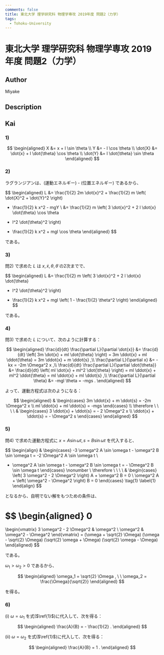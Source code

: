 ```yaml
---
comments: false
title: 東北大学 理学研究科 物理学専攻 2019年度 問題2（力学）
tags:
  - Tohoku-University
---
```

# 東北大学 理学研究科 物理学専攻 2019年度 問題2（力学）

## **Author**
Miyake

## **Description**

## **Kai**
### 1)

$$
\begin{aligned}
X &= x + l \sin \theta
\\
Y &= - l \cos \theta
\\
\dot{X} &= \dot{x} + l \dot{\theta} \cos \theta
\\
\dot{Y} &= l \dot{\theta} \sin \theta
\end{aligned}
$$

### 2)
ラグランジアンは、(運動エネルギー) - (位置エネルギー) であるから、

$$
\begin{aligned}
L &=
\frac{1}{2} 2m \dot{x}^2 +
\frac{1}{2} m \left( \dot{X}^2 + \dot{Y}^2 \right)
- \frac{1}{2} k x^2 - mgY
\\
&=
\frac{1}{2} m
\left( 3 \dot{x}^2 + 2 l \dot{x} \dot{\theta} \cos \theta
+ l^2 \dot{\theta}^2 \right)
- \frac{1}{2} k x^2 + mgl \cos \theta
\end{aligned}
$$

である。

### 3)
問2) で求めた $L$ は $x, \dot{x}, \theta, \dot{\theta}$ の2次までで、

$$
\begin{aligned}
L &=
\frac{1}{2} m
\left( 3 \dot{x}^2 + 2 l \dot{x} \dot{\theta}
+ l^2 \dot{\theta}^2 \right)
- \frac{1}{2} k x^2 + mgl \left( 1 - \frac{1}{2} \theta^2 \right)
\end{aligned}
$$

である。

### 4)
問3) で求めた $L$ について、次のように計算する：

$$
\begin{aligned}
\frac{d}{dt} \frac{\partial L}{\partial \dot{x}}
&= \frac{d}{dt} \left( 3m \dot{x} + ml \dot{\theta} \right)
= 3m \ddot{x} + ml \ddot{\theta}
= 3m \ddot{x} + m \ddot{s}
,\\
\frac{\partial L}{\partial x}
&= -kx
= -2m \Omega^2 x
,\\
\frac{d}{dt} \frac{\partial L}{\partial \dot{\theta}}
&= \frac{d}{dt} \left( ml \dot{x} + ml^2 \dot{\theta} \right)
= ml \ddot{x} + ml^2 \ddot{\theta}
= ml \ddot{x} + ml \ddot{s}
,\\
\frac{\partial L}{\partial \theta}
&= -mgl \theta
= -mgs
.
\end{aligned}
$$

よって、運動方程式は次のようになる：

$$
\begin{aligned}
&
\begin{cases}
3m \ddot{x} + m \ddot{s} = -2m \Omega^2 x
\\
ml \ddot{x} + ml \ddot{s} = -mgs
\end{cases}
\\
\therefore \ \ \ \ 
&
\begin{cases}
3 \ddot{x} + \ddot{s} = - 2 \Omega^2 x
\\
\ddot{x} + \ddot{s} = - \Omega^2 s
\end{cases}
\end{aligned}
$$

### 5)
問4) で求めた運動方程式に $x=A \sin \omega t, s=B \sin \omega t$ を代入すると、

$$
\begin{align}
&
\begin{cases}
-3 \omega^2 A \sin \omega t - \omega^2 B \sin \omega t
= -2 \Omega^2 A \sin \omega t
\\
- \omega^2 A \sin \omega t - \omega^2 B \sin \omega t
= - \Omega^2 B \sin \omega t
\end{cases}
\nonumber
\\
\therefore \ \ \ \ 
&
\begin{cases}
\left( 3 \omega^2 - 2 \Omega^2 \right) A + \omega^2 B = 0
\\
\omega^2 A + \left( \omega^2 - \Omega^2 \right) B = 0
\end{cases}
\tag{1} \label{1}
\end{align}
$$

となるから、自明でない解をもつための条件は、

$$
\begin{aligned}
0
=
\begin{vmatrix}
3 \omega^2 - 2 \Omega^2 & \omega^2
\\
\omega^2 & \omega^2 - \Omega^2
\end{vmatrix}
= (\omega + \sqrt{2} \Omega) (\omega - \sqrt{2} \Omega)
(\sqrt{2} \omega + \Omega) (\sqrt{2} \omega - \Omega)
\end{aligned}
$$

である。

$\omega_1 \gt \omega_2 \gt 0$ であるから、

$$
\begin{aligned}
\omega_1 = \sqrt{2} \Omega
, \ \ 
\omega_2 = \frac{\Omega}{\sqrt{2}}
\end{aligned}
$$

を得る。

### 6)
(i) $\omega = \omega_1$ を式($\ref{1}$)に代入して、次を得る：

$$
\begin{aligned}
\frac{A}{B} = - \frac{1}{2}
.
\end{aligned}
$$

(ii) $\omega = \omega_2$ を式($\ref{1}$)に代入して、次を得る：

$$
\begin{aligned}
\frac{A}{B} = 1
.
\end{aligned}
$$